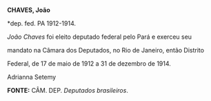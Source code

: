 **CHAVES, João**



\*dep. fed. PA 1912-1914.



*João Chaves* foi eleito deputado federal pelo Pará e exerceu seu

mandato na Câmara dos Deputados, no Rio de Janeiro, então Distrito

Federal, de 17 de maio de 1912 a 31 de dezembro de 1914.



Adrianna Setemy



**FONTE:** CÂM. DEP. *Deputados brasileiros*.

